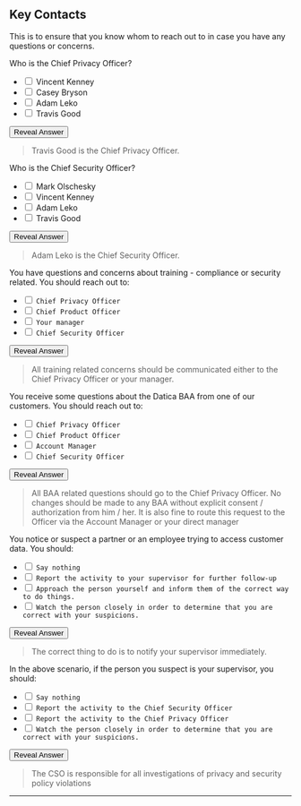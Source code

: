## Key Contacts

This is to ensure that you know whom to reach out to in case you have any questions or concerns.

Who is the Chief Privacy Officer?

- <input type="checkbox"> Vincent Kenney
- <input type="checkbox"> Casey Bryson
- <input type="checkbox"> Adam Leko
- <input type="checkbox"> Travis Good

<div class="reveal-answer">
	<button class="button">Reveal Answer</button>
	<blockquote><p>Travis Good is the Chief Privacy Officer.</p></blockquote>
</div>

Who is the Chief Security Officer?

- <input type="checkbox"> Mark Olschesky
- <input type="checkbox"> Vincent Kenney
- <input type="checkbox"> Adam Leko
- <input type="checkbox"> Travis Good

<div class="reveal-answer">
	<button class="button">Reveal Answer</button>
	<blockquote><p>Adam Leko is the Chief Security Officer.</p></blockquote>
</div>

You have questions and concerns about training - compliance or security related. You should reach out to:

- <input type="checkbox"> `Chief Privacy Officer`
- <input type="checkbox"> `Chief Product Officer`
- <input type="checkbox"> `Your manager`
- <input type="checkbox"> `Chief Security Officer`

<div class="reveal-answer">
	<button class="button">Reveal Answer</button>
	<blockquote><p>All training related concerns should be communicated either to the Chief Privacy Officer or your manager.</p></blockquote>
</div>

You receive some questions about the Datica BAA from one of our customers. You should reach out to:

- <input type="checkbox"> `Chief Privacy Officer`
- <input type="checkbox"> `Chief Product Officer`
- <input type="checkbox"> `Account Manager`
- <input type="checkbox"> `Chief Security Officer`

<div class="reveal-answer">
	<button class="button">Reveal Answer</button>
	<blockquote><p>All BAA related questions should go to the Chief Privacy Officer. No changes should be made to any BAA without explicit consent / authorization from him / her. It is also fine to route this request to the Officer via the Account Manager or your direct manager</p></blockquote>
</div>

You notice or suspect a partner or an employee trying to access customer data. You should:

- <input type="checkbox"> `Say nothing`
- <input type="checkbox"> `Report the activity to your supervisor for further follow-up`
- <input type="checkbox"> `Approach the person yourself and inform them of the correct way to do things.`
- <input type="checkbox"> `Watch the person closely in order to determine that you are correct with your suspicions.`

<div class="reveal-answer">
	<button class="button">Reveal Answer</button>
	<blockquote><p>The correct thing to do is to notify your supervisor immediately.</p></blockquote>
</div>

In the above scenario, if the person you suspect is your supervisor, you should:

- <input type="checkbox"> `Say nothing`
- <input type="checkbox"> `Report the activity to the Chief Security Officer`
- <input type="checkbox"> `Report the activity to the Chief Privacy Officer`
- <input type="checkbox"> `Watch the person closely in order to determine that you are correct with your suspicions.`

<div class="reveal-answer">
	<button class="button">Reveal Answer</button>
	<blockquote><p>The CSO is responsible for all investigations of privacy and security policy violations</p></blockquote>
</div>

----
